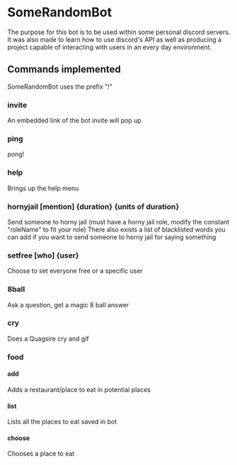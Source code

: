 # SomeRandomBot

The purpose for this bot is to be used within some personal discord servers. It was also made to learn how to use discord's API as well as producing a project capable of interacting with users in an every day environment.

## Commands implemented

SomeRandomBot uses the prefix "!"

### invite

An embedded link of the bot invite will pop up

### ping

pong!

### help

Brings up the help menu

### hornyjail [mention] {duration} {units of duration}

Send someone to horny jail (must have a horny jail role, modify the constant "roleName" to fit your role)
There also exists a list of blacklisted words you can add if you want to send someone to horny jail for saying something

### setfree [who] {user}

Choose to set everyone free or a specific user

### 8ball

Ask a question, get a magic 8 ball answer

### cry

Does a Quagsire cry and gif

### food

#### add

Adds a restaurant/place to eat in potential places

#### list

Lists all the places to eat saved in bot

#### choose

Chooses a place to eat